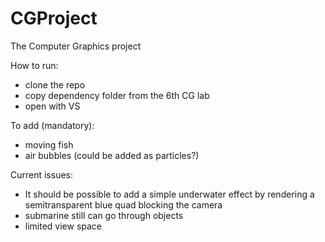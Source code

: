 # CGProject

The Computer Graphics project

How to run:
- clone the repo
- copy dependency folder from the 6th CG lab
- open with VS


To add (mandatory):
- moving fish
- air bubbles (could be added as particles?)


Current issues:
- It should be possible to add a simple underwater effect by rendering a semitransparent blue quad blocking the camera
- submarine still can go through objects
- limited view space
